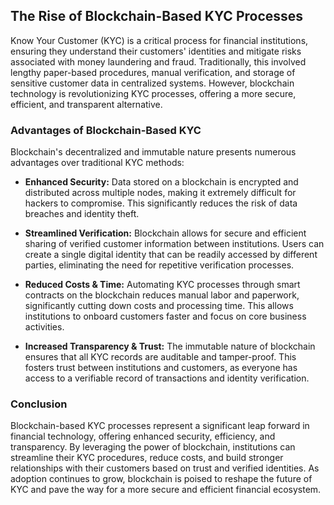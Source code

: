 ##  The Rise of Blockchain-Based KYC Processes

Know Your Customer (KYC) is a critical process for financial institutions, ensuring they understand their customers' identities and mitigate risks associated with money laundering and fraud. Traditionally, this involved lengthy paper-based procedures, manual verification, and storage of sensitive customer data in centralized systems. However, blockchain technology is revolutionizing KYC processes, offering a more secure, efficient, and transparent alternative. 

### Advantages of Blockchain-Based KYC

Blockchain's decentralized and immutable nature presents numerous advantages over traditional KYC methods:

* **Enhanced Security:**  Data stored on a blockchain is encrypted and distributed across multiple nodes, making it extremely difficult for hackers to compromise. This significantly reduces the risk of data breaches and identity theft.
* **Streamlined Verification:** Blockchain allows for secure and efficient sharing of verified customer information between institutions. Users can create a single digital identity that can be readily accessed by different parties, eliminating the need for repetitive verification processes. 

* **Reduced Costs & Time:** Automating KYC processes through smart contracts on the blockchain reduces manual labor and paperwork, significantly cutting down costs and processing time. This allows institutions to onboard customers faster and focus on core business activities.
* **Increased Transparency & Trust:**  The immutable nature of blockchain ensures that all KYC records are auditable and tamper-proof. This fosters trust between institutions and customers, as everyone has access to a verifiable record of transactions and identity verification.

### Conclusion


Blockchain-based KYC processes represent a significant leap forward in financial technology, offering enhanced security, efficiency, and transparency. By leveraging the power of blockchain, institutions can streamline their KYC procedures, reduce costs, and build stronger relationships with their customers based on trust and verified identities. As adoption continues to grow, blockchain is poised to reshape the future of KYC and pave the way for a more secure and efficient financial ecosystem. 

